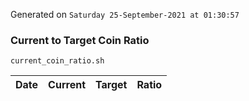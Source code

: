 Generated on `Saturday 25-September-2021 at 01:30:57`

### Current to Target Coin Ratio
`current_coin_ratio.sh`

Date|Current|Target|Ratio
---|---|---|---
